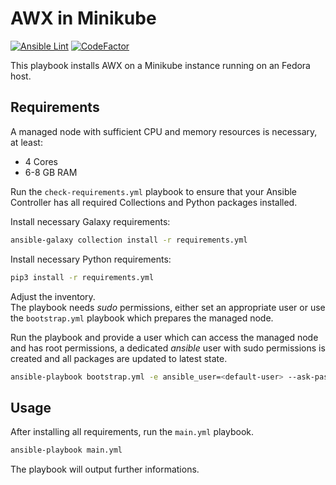 # AWX in Minikube

[![Ansible Lint](https://github.com/TimGrt/AWX-on-Minikube/actions/workflows/ci.yml/badge.svg)](https://github.com/TimGrt/AWX-on-Minikube/actions/workflows/ci.yml) [![CodeFactor](https://www.codefactor.io/repository/github/timgrt/awx-on-minikube/badge)](https://www.codefactor.io/repository/github/timgrt/awx-on-minikube)

This playbook installs AWX on a Minikube instance running on an Fedora host.

## Requirements

A managed node with sufficient CPU and memory resources is necessary, at least:

* 4 Cores
* 6-8 GB RAM

Run the `check-requirements.yml` playbook to ensure that your Ansible Controller has all required Collections and Python packages installed.  

Install necessary Galaxy requirements:

```bash
ansible-galaxy collection install -r requirements.yml
```

Install necessary Python requirements:

```bash
pip3 install -r requirements.yml
```

Adjust the inventory.  
The playbook needs *sudo* permissions, either set an appropriate user or use the `bootstrap.yml` playbook which prepares the managed node.  

Run the playbook and provide a user which can access the managed node and has root permissions, a dedicated *ansible* user with sudo permissions is created and all packages are updated to latest state.
```bash
ansible-playbook bootstrap.yml -e ansible_user=<default-user> --ask-pass --ask-become-pass
```

## Usage

After installing all requirements, run the `main.yml` playbook.

```bash
ansible-playbook main.yml
```

The playbook will output further informations.

